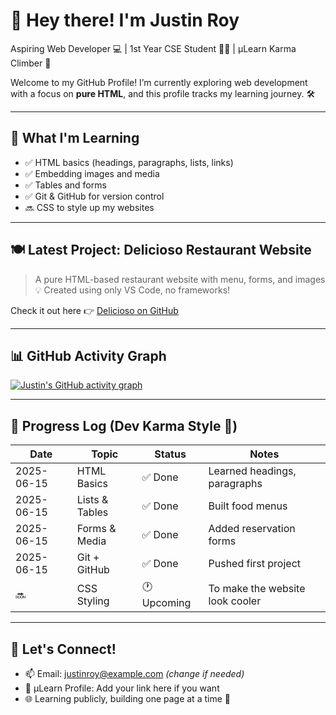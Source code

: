 # 👋 Hey there! I'm Justin Roy

Aspiring Web Developer 💻 | 1st Year CSE Student 🧑‍🎓 | µLearn Karma Climber 🚀

Welcome to my GitHub Profile! I’m currently exploring web development with a focus on **pure HTML**, and this profile tracks my learning journey. 🛠️

---

## 🌱 What I'm Learning

- ✅ HTML basics (headings, paragraphs, lists, links)
- ✅ Embedding images and media
- ✅ Tables and forms
- ✅ Git & GitHub for version control
- 🔜 CSS to style up my websites

---

## 🍽️ Latest Project: Delicioso Restaurant Website

> A pure HTML-based restaurant website with menu, forms, and images  
> 💡 Created using only VS Code, no frameworks!

Check it out here 👉 [Delicioso on GitHub](https://github.com/justinroy-01/restaurant-menu)

---

## 📊 GitHub Activity Graph

[![Justin's GitHub activity graph](https://github-readme-activity-graph.vercel.app/graph?username=justinroy-01&bg_color=0f172a&color=38bdf8&line=22d3ee&point=ffffff&area=true&hide_border=true)](https://github.com/Ashutosh00710/github-readme-activity-graph)

---

## 🧠 Progress Log (Dev Karma Style 💠)

| Date       | Topic             | Status     | Notes                             |
|------------|------------------|------------|-----------------------------------|
| 2025-06-15 | HTML Basics       | ✅ Done     | Learned headings, paragraphs      |
| 2025-06-15 | Lists & Tables    | ✅ Done     | Built food menus                  |
| 2025-06-15 | Forms & Media     | ✅ Done     | Added reservation forms           |
| 2025-06-15 | Git + GitHub      | ✅ Done     | Pushed first project              |
| 🔜         | CSS Styling       | 🕐 Upcoming | To make the website look cooler   |

---

## 💬 Let's Connect!

- 📫 Email: justinroy@example.com *(change if needed)*
- 🧠 µLearn Profile: Add your link here if you want
- 🌐 Learning publicly, building one page at a time 💪


